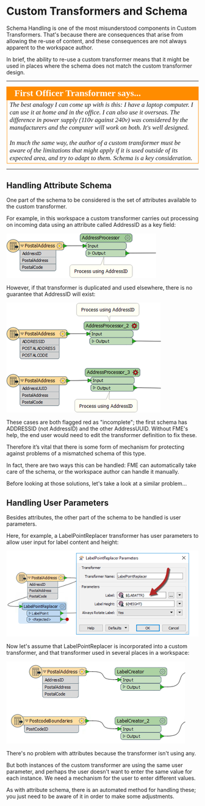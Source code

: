 # Custom Transformers and Schema

Schema Handling is one of the most misunderstood components in Custom Transformers. That's because there are consequences that arise from allowing the re-use of content, and these consequences are not always apparent to the workspace author.

In brief, the ability to re-use a custom transformer means that it might be used in places where the schema does not match the custom transformer design. 

---

<!--Person X Says Section-->

<table style="border-spacing: 0px">
<tr>
<td style="vertical-align:middle;background-color:darkorange;border: 2px solid darkorange">
<i class="fa fa-quote-left fa-lg fa-pull-left fa-fw" style="color:white;padding-right: 12px;vertical-align:text-top"></i>
<span style="color:white;font-size:x-large;font-weight: bold;font-family:serif">First Officer Transformer says...</span>
</td>
</tr>

<tr>
<td style="border: 1px solid darkorange">
<span style="font-family:serif; font-style:italic; font-size:larger">
The best analogy I can come up with is this: I have a laptop computer. I can use it at home and in the office. I can also use it overseas. The difference in power supply (110v against 240v) was considered by the manufacturers and the computer will work on both. It's well designed.
<br><br>In much the same way, the author of a custom transformer must be aware of the limitations that might apply if it is used outside of its expected area, and try to adapt to them. Schema is a key consideration.
</span>
</td>
</tr>
</table>

---

## Handling Attribute Schema ##

One part of the schema to be considered is the set of attributes available to the custom transformer.

For example, in this workspace a custom transformer carries out processing on incoming data using an attribute called AddressID as a key field:

![](./Images/Img5.020.CustomTransformerAttrUseGood.png)

However, if that transformer is duplicated and used elsewhere, there is no guarantee that AddressID will exist:

![](./Images/Img5.021.CustomTransformerAttrUseBad.png)

These cases are both flagged red as "incomplete"; the first schema has ADDRESSID (not AddressID) and the other AddressUUID. Without FME's help, the end user would need to edit the transformer definition to fix these.

Therefore it’s vital that there is some form of mechanism for protecting against problems of a mismatched schema of this type. 

In fact, there are two ways this can be handled: FME can automatically take care of the schema, or the workspace author can handle it manually.

Before looking at those solutions, let's take a look at a similar problem...


## Handling User Parameters ##

Besides attributes, the other part of the schema to be handled is user parameters.

Here, for example, a LabelPointReplacer transformer has user parameters to allow user input for label content and height:

![](./Images/Img5.022.TransformerWithUserParameter.png)

Now let's assume that LabelPointReplacer is incorporated into a custom transformer, and that transformer used in several places in a workspace:

![](./Images/Img5.023.CustomTransformerWithUserParameter.png)

There's no problem with attributes because the transformer isn't using any. 

But both instances of the custom transformer are using the same user parameter, and perhaps the user doesn't want to enter the same value for each instance. We need a mechanism for the user to enter different values.

As with attribute schema, there is an automated method for handling these; you just need to be aware of it in order to make some adjustments.
